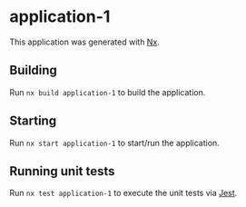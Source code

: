 # application-1

This application was generated with [Nx](https://nx.dev).

## Building

Run `nx build application-1` to build the application.

## Starting

Run `nx start application-1` to start/run the application.

## Running unit tests

Run `nx test application-1` to execute the unit tests via [Jest](https://jestjs.io).
